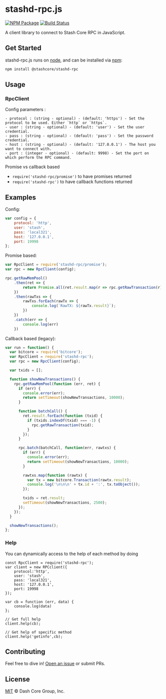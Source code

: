 stashd-rpc.js
===============

[![NPM Package](https://img.shields.io/npm/v/stashd-rpc.svg?style=flat-square)](https://www.npmjs.org/package/@stashcore/stashd-rpc)
[![Build Status](https://img.shields.io/travis/stashpayio/stashd-rpc.svg?branch=master&style=flat-square)](https://travis-ci.org/stashpayio/stashd-rpc)

A client library to connect to Stash Core RPC in JavaScript.

## Get Started

stashd-rpc.js runs on [node](http://nodejs.org/), and can be installed via [npm](https://npmjs.org/):

```bash
npm install @stashcore/stashd-rpc
```

## Usage

### RpcClient

Config parameters : 

	- protocol : (string - optional) - (default: 'https') - Set the protocol to be used. Either `http` or `https`.
	- user : (string - optional) - (default: 'user') - Set the user credential.
	- pass : (string - optional) - (default: 'pass') - Set the password credential.
	- host : (string - optional) - (default: '127.0.0.1') - The host you want to connect with.
	- port : (integer - optional) - (default: 9998) - Set the port on which perform the RPC command.

Promise vs callback based

  - `require('stashd-rpc/promise')` to have promises returned
  - `require('stashd-rpc')` to have callback functions returned
	
## Examples

Config:
```javascript
var config = {
    protocol: 'http',
    user: 'stash',
    pass: 'local321',
    host: '127.0.0.1',
    port: 19998
};
```

Promise based:
```javascript
var RpcClient = require('stashd-rpc/promise');
var rpc = new RpcClient(config);

rpc.getRawMemPool()
    .then(ret => {
        return Promise.all(ret.result.map(r => rpc.getRawTransaction(r)))
    })
    .then(rawTxs => {
        rawTxs.forEach(rawTx => {
            console.log(`RawTX: ${rawTx.result}`);
        })
    })
    .catch(err => {
        console.log(err)
    })

```

Callback based (legacy):
```javascript
var run = function() {
  var bitcore = require('bitcore');
  var RpcClient = require('stashd-rpc');
  var rpc = new RpcClient(config);

  var txids = [];

  function showNewTransactions() {
    rpc.getRawMemPool(function (err, ret) {
      if (err) {
        console.error(err);
        return setTimeout(showNewTransactions, 10000);
      }

      function batchCall() {
        ret.result.forEach(function (txid) {
          if (txids.indexOf(txid) === -1) {
            rpc.getRawTransaction(txid);
          }
        });
      }

      rpc.batch(batchCall, function(err, rawtxs) {
        if (err) {
          console.error(err);
          return setTimeout(showNewTransactions, 10000);
        }

        rawtxs.map(function (rawtx) {
          var tx = new bitcore.Transaction(rawtx.result);
          console.log('\n\n\n' + tx.id + ':', tx.toObject());
        });

        txids = ret.result;
        setTimeout(showNewTransactions, 2500);
      });
    });
  }

  showNewTransactions();
};
```

### Help

You can dynamically access to the help of each method by doing
```
const RpcClient = require('stashd-rpc');
var client = new RPCclient({
    protocol:'http',
    user: 'stash',
    pass: 'local321', 
    host: '127.0.0.1', 
    port: 19998
});

var cb = function (err, data) {
    console.log(data)
};

// Get full help
client.help(cb);

// Get help of specific method
client.help('getinfo',cb);
```

## Contributing

Feel free to dive in! [Open an issue](https://github.com/dashevo/dash-std-template/issues/new) or submit PRs.

## License

[MIT](LICENSE) &copy; Dash Core Group, Inc.
